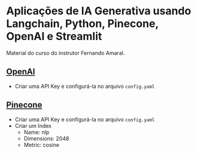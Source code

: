 # Aplicações de IA Generativa usando Langchain, Python, Pinecone, OpenAI e Streamlit 
Material do curso do instrutor Fernando Amaral.


## [OpenAI](https://openai.com/)
- Criar uma API Key e configurá-la no arquivo `config.yaml`


## [Pinecone](https://www.pinecone.io/)

- Criar uma API Key e configurá-la no arquivo `config.yaml`
- Criar um Index
  - Name: nlp
  - Dimensions: 2048
  - Metric: cosine